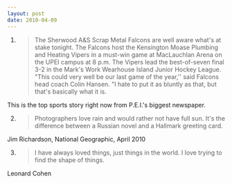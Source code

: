 ```yaml
---
layout: post
date: 2010-04-09
---
```


1. >The Sherwood A&S Scrap Metal Falcons are well aware what's at stake tonight. The Falcons host the Kensington Moase Plumbing and Heating Vipers in a must-win game at MacLauchlan Arena on the UPEI campus at 8 p.m. The Vipers lead the best-of-seven final 3-2 in the Mark's Work Wearhouse Island Junior Hockey League. "This could very well be our last game of the year,'' said Falcons head coach Colin Hansen. "I hate to put it as bluntly as that, but that's basically what it is.

This is the top sports story right now from P.E.I.'s biggest newspaper. 

2. >Photographers love rain and would rather not have full sun. It's the difference between a Russian novel and a Hallmark greeting card.

Jim Richardson, National Geographic, April 2010 

3. >I have always loved things, just things in the world. I love trying to find the shape of things.

Leonard Cohen
